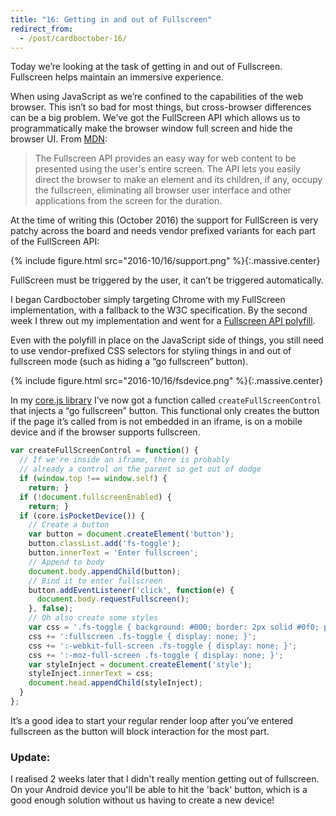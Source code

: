 ```yaml
---
title: "16: Getting in and out of Fullscreen"
redirect_from:
  - /post/cardboctober-16/
---
```


Today we’re looking at the task of getting in and out of Fullscreen. Fullscreen helps maintain an immersive experience.

When using JavaScript as we’re confined to the capabilities of the web browser. <!-- more --> This isn’t so bad for most things, but cross-browser differences can be a big problem. We’ve got the FullScreen API which allows us to programmatically make the browser window full screen and hide the browser UI. From [MDN](https://developer.mozilla.org/en-US/docs/Web/API/Fullscreen_API):

> The Fullscreen API provides an easy way for web content to be presented using the user's entire screen. The API lets you easily direct the browser to make an element and its children, if any, occupy the fullscreen, eliminating all browser user interface and other applications from the screen for the duration.

At the time of writing this (October 2016) the support for FullScreen is very patchy across the board and needs vendor prefixed variants for each part of the FullScreen API:

{% include figure.html src="2016-10/16/support.png" %}{:.massive.center}

FullScreen must be triggered by the user, it can’t be triggered automatically.

I began Cardboctober simply targeting Chrome with my FullScreen implementation, with a fallback to the W3C specification. By the second week I threw out my implementation and went for a [Fullscreen API polyfill](https://github.com/neovov/Fullscreen-API-Polyfill).

Even with the polyfill in place on the JavaScript side of things, you still need to use vendor-prefixed CSS selectors for styling things in and out of fullscreen mode (such as hiding a “go fullscreen” button).

{% include figure.html src="2016-10/16/fsdevice.png" %}{:.massive.center}

In my [core.js library](https://github.com/cardboctober/max/blob/master/js/core.js) I’ve now got a function called `createFullScreenControl` that injects a “go fullscreen” button. This functional only creates the button if the page it’s called from is not embedded in an iframe, is on a mobile device and if the browser supports fullscreen.

```javascript
var createFullScreenControl = function() {
  // If we're inside an iframe, there is probably
  // already a control on the parent so get out of dodge
  if (window.top !== window.self) {
    return; }
  if (!document.fullscreenEnabled) {
    return; }
  if (core.isPocketDevice()) {
    // Create a button
    var button = document.createElement('button');
    button.classList.add('fs-toggle');
    button.innerText = 'Enter fullscreen';
    // Append to body
    document.body.appendChild(button);
    // Bind it to enter fullscreen
    button.addEventListener('click', function(e) {
      document.body.requestFullscreen();
    }, false);
    // Oh also create some styles
    var css = '.fs-toggle { background: #000; border: 2px solid #0f0; padding: .5em 1em; font-size: 28px; color: #0f0; box-shadow: 0 0 80px 20px #000; box-sizing: border-box; position: absolute; z-index: 10001; margin: auto; left: 0; top: 0; bottom: 0; right: 0; width: 300px; height: 100px; }';
    css += ':fullscreen .fs-toggle { display: none; }';
    css += ':-webkit-full-screen .fs-toggle { display: none; }';
    css += ':-moz-full-screen .fs-toggle { display: none; }';
    var styleInject = document.createElement('style');
    styleInject.innerText = css;
    document.head.appendChild(styleInject);
  }
};
```

It’s a good idea to start your regular render loop after you’ve entered fullscreen as the button will block interaction for the most part.

### Update:

I realised 2 weeks later that I didn't really mention getting out of fullscreen. On your Android device you'll be able to hit the 'back' button, which is a good enough solution without us having to create a new device!

